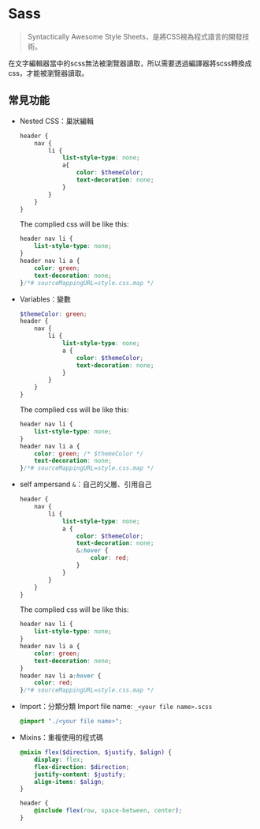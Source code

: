 # Sass

> Syntactically Awesome Style Sheets，是將CSS視為程式語言的開發技術。

在文字編輯器當中的scss無法被瀏覽器讀取，所以需要透過編譯器將scss轉換成css，才能被瀏覽器讀取。

## 常見功能

-  Nested CSS：巢狀編輯
    ```scss
    header {
        nav {
            li {
                list-style-type: none;
                a{
                    color: $themeColor;
                    text-decoration: none;
                }
            }
        }
    }
    ```
    The complied css will be like this:
    ```css
    header nav li {
        list-style-type: none;
    }
    header nav li a {
        color: green;
        text-decoration: none;
    }/*# sourceMappingURL=style.css.map */
    ```

-  Variables：變數
    ```scss
    $themeColor: green;
    header {
        nav {
            li {
                list-style-type: none;
                a {
                    color: $themeColor;
                    text-decoration: none;
                }
            }
        }
    }
    ```
    The complied css will be like this:
    ```css
    header nav li {
        list-style-type: none;
    }
    header nav li a {
        color: green; /* $themeColor */
        text-decoration: none;
    }/*# sourceMappingURL=style.css.map */
    ```

-  self ampersand `&`：自己的父層、引用自己
    ```scss
    header {
        nav {
            li {
                list-style-type: none;
                a {
                    color: $themeColor;
                    text-decoration: none;
                    &:hover {
                        color: red;
                    }
                }
            }
        }
    }
    ```
    The complied css will be like this:
    ```css
    header nav li {
        list-style-type: none;
    }
    header nav li a {
        color: green;
        text-decoration: none;
    }
    header nav li a:hover {
        color: red;
    }/*# sourceMappingURL=style.css.map */
    ```

-  Import：分類分類
    Import file name: `_<your file name>.scss`
    ``` scss
    @import "./<your file name>";
    ```

-  Mixins：重複使用的程式碼
    ```scss
    @mixin flex($direction, $justify, $align) {
        display: flex;
        flex-direction: $direction;
        justify-content: $justify;
        align-items: $align;
    }
    ```
    ```scss
    header {
        @include flex(row, space-between, center);
    }
    ```


